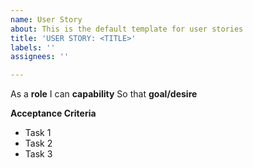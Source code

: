 ```yaml
---
name: User Story
about: This is the default template for user stories
title: 'USER STORY: <TITLE>'
labels: ''
assignees: ''

---
```


As a **role**
I can **capability**
So that **goal/desire**

**Acceptance Criteria**
- Task 1
- Task 2
- Task 3
